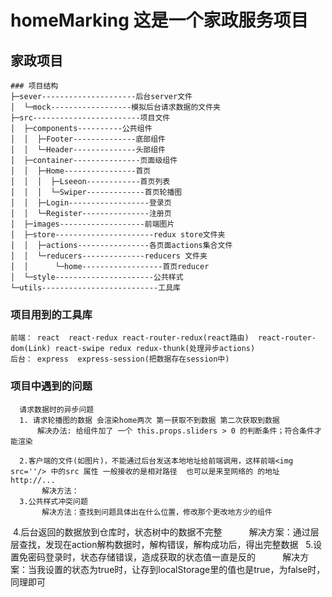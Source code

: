 
# homeMarking  这是一个家政服务项目
## 家政项目
 
 ```
### 项目结构
├─sever---------------------后台server文件
│  └─mock------------------模拟后台请求数据的文件夹
├─src------------------------项目文件                          
│  ├─components----------公共组件
│  │  ├─Footer--------------底部组件
│  │  └─Header--------------头部组件
│  ├─container---------------页面级组件 
│  │  ├─Home----------------首页
│  │  │  ├─Lseeon------------首页列表
│  │  │  └─Swiper-------------首页轮播图
│  │  ├─Login------------------登录页
│  │  └─Register---------------注册页
│  ├─images-------------------前端图片
│  ├─store----------------------redux store文件夹
│  │  ├─actions----------------各页面actions集合文件
│  │  └─reducers--------------reducers 文件夹
│  │      └─home------------------首页reducer
│  └─style----------------------公共样式
└─utils--------------------------工具库
```


### 项目用到的工具库
    前端： react  react-redux react-router-redux(react路由)  react-router-dom(Link) react-swipe redux redux-thunk(处理异步actions) 
    后台： express  express-session(把数据存在session中)
    
### 项目中遇到的问题 
      请求数据时的异步问题
      1. 请求轮播图的数据 会渲染home两次 第一获取不到数据 第二次获取到数据
          解决办法: 给组件加了 一个 this.props.sliders > 0 的判断条件；符合条件才能渲染
      
      2.客户端的文件(如图片)，不能通过后台发送本地地址给前端调用，这样前端<img src=''/> 中的src 属性 一般接收的是相对路径  也可以是来至网络的 的地址 http://...
           解决方法：
      3.公共样式冲突问题  
           解决方法：查找到问题具体出在什么位置，修改那个更改地方少的组件    
   4.后台返回的数据放到仓库时，状态树中的数据不完整
           解决方案：通过层层查找，发现在action解构数据时，解构错误，解构成功后，得出完整数据
   5.设置免密码登录时，状态存储错误，造成获取的状态值一直是反的
           解决方案：当我设置的状态为true时，让存到localStorage里的值也是true，为false时，同理即可
